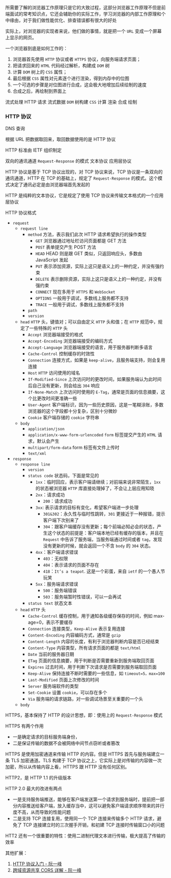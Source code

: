 所需要了解的浏览器工作原理只是它的大致过程，这部分浏览器工作原理不但是前端面试的常考知识点，它还会辅助你的实际工作，学习浏览器的内部工作原理和个中缘由，对于我们做性能优化、排查错误都有很大的好处


实际上，对浏览器的实现者来说，他们做的事情，就是把一个 `URL` 变成一个屏幕上显示的网页。

一个浏览器到底是如何工作的：
1. 浏览器首先使用 `HTTP` 协议或者 `HTTPS` 协议，向服务端请求页面；
2. 把请求回来的 `HTML` 代码经过解析，构建成 `DOM` 树
3. 计算 `DOM` 树上的 `CSS` 属性；
4. 最后根据 `CSS` 属性对元素逐个进行渲染，得到内存中的位图
5. 一个可选的步骤是对位图进行合成，这会极大地增加后续绘制的速度
6. 合成之后，再绘制到界面上


流式处理 HTTP 请求 流式数据  `DOM` 树构建  `CSS` 计算 渲染 合成 绘制

### HTTP 协议

DNS 查询

根据 URL 把数据取回来，取回数据使用的是 HTTP 协议

HTTP 标准由 IETF 组织制定

双向的通讯通道  `Request-Response` 的模式 文本协议 应用层协议

HTTP 协议是基于 TCP 协议出现的，对 TCP 协议来说，TCP 协议是一条双向的通讯通道，HTTP 在 TCP 的基础上，规定了 `Request-Response` 的模式。这个模式决定了通讯必定是由浏览器端首先发起的

HTTP 是纯粹的文本协议，它是规定了使用 TCP 协议来传输文本格式的一个应用层协议

HTTP 协议格式

- `request`
  - `request line`
    - `method`  方法，表示我们此次 HTTP 请求希望执行的操作类型
      - `GET`  浏览器通过地址栏访问页面都是 GET 方法
      - `POST`  表单提交产生 POST 方法
      - `HEAD`  HEAD 则是跟 GET 类似，只返回响应头，多数由 JavaScript 发起
      - `PUT`  表示添加资源，实际上这只是语义上的一种约定，并没有强约束
      - `DELETE`   表示删除资源，实际上这只是语义上的一种约定，并没有强约束
      - `CONNECT`  现在多用于 `HTTPS` 和 `WebSocket`
      - `OPTIONS`  一般用于调试，多数线上服务都不支持
      - `TRACE`  一般用于调试，多数线上服务都不支持
    - `path`
    - `version`
  - `head`  `HTTP` 头，键值对；可以自由定义 `HTTP` 头和值；在 `HTTP` 规范中，规定了一些特殊的 `HTTP` 头
    - `Accept` 浏览器端接受的格式
    - `Accept-Encoding` 浏览器端接受的编码方式
    - `Accept-Language` 浏览器端接受的语言，用于服务器判断多语言
    - `Cache-Control` 控制缓存的时效性
    - `Connection` 连接方式，如果是 `keep-alive`，且服务端支持，则会复用连接
    - `Host` `HTTP` 访问使用的域名
    - `If-Modified-Since` 上次访问时的更改时间，如果服务端认为此时间后自己没有更新，则会给出 `304` 响应
    - `If-None-Match` 上次访问时使用的 `E-Tag`，通常是页面的信息摘要，这个比更改时间更准确一些
    - `User-Agent` 客户端标识，因为一些历史原因，这是一笔糊涂账，多数浏览器的这个字段都十分复杂，区别十分微妙
    - `Cookie` 客户端存储的 `cookie` 字符串
  - `body`
    - `application/json`
    - `application/x-www-form-urlencoded`  `form` 标签提交产生的 `HTML` 请求，默认会产生
    - `multipart/form-data`  form 标签有文件上传时
    - `text/xml`
- `response`
  - `response line`
    - `version`
    - `status code`  状态码，下面是常见的
      - `1xx`：临时回应，表示客户端请继续；对前端来说非常陌生，`1xx` 的状态被浏览器 `HTTP` 库直接处理掉了，不会让上层应用知晓
      - `2xx`：请求成功
        - `200`：请求成功
      - `3xx`: 表示请求的目标有变化，希望客户端进一步处理
        - `301&302`：永久性与临时性跳转，`301` 更接近于一种报错，提示客户端下次别来了
        - `304`：跟客户端缓存没有更新；每个前端必知必会的状态，产生这个状态的前提是：客户端本地已经有缓存的版本，并且在 `Request` 中告诉了服务端，当服务端通过时间或者 `tag`，发现没有更新的时候，就会返回一个不含 `body` 的 `304` 状态。
      - `4xx`：客户端请求错误
        - `403`：无权限
        - `404`：表示请求的页面不存在
        - `418`：`It’s a teapot`. 这是一个彩蛋，来自 `ietf` 的一个愚人节玩笑
      - `5xx`：服务端请求错误
        - `500`：服务端错误
        - `503`：服务端暂时性错误，可以一会再试
    - `status text`  状态文本
  - `head`  `HTTP` 头
    - `Cache-Control` 缓存控制，用于通知各级缓存保存的时间，例如 max-age=0，表示不要缓存
    - `Connection` 连接类型，`Keep-Alive` 表示复用连接
    - `Content-Encoding` 内容编码方式，通常是 `gzip`
    - `Content-Length` 内容的长度，有利于浏览器判断内容是否已经结束
    - `Content-Type` 内容类型，所有请求页面的都是 `text/html`
    - `Date` 当前的服务器日期
    - `ETag` 页面的信息摘要，用于判断是否需要重新到服务端取回页面
    - `Expires` 过去时间，用于判断下次请求是否需要到服务端取回页面
    - `Keep-Alive` 保持连接不断时需要的一些信息，如 `timeout=5，max=100`
    - `Last-Modified` 页面上次修改的时间
    - `Server` 服务端软件的类型
    - `Set-Cookie` 设置 `cookie`，可以存在多个
    - `Via` 服务端的请求链路，对一些调试场景至关重要的一个头
  - `body`


HTTPS，基本保持了 HTTP 的设计思想，即：使用上的 `Request-Response` 模式

HTTPS 有两个作用
- 一是确定请求的目标服务端身份，
- 二是保证传输的数据不会被网络中间节点窃听或者篡改

HTTPS 是使用加密通道来传输 HTTP 的内容。但是 HTTPS 首先与服务端建立一条 TLS 加密通道。TLS 构建于 TCP 协议之上，它实际上是对传输的内容做一次加密，所以从传输内容上看，HTTPS 跟 HTTP 没有任何区别。

HTTP2，是 HTTP 1.1 的升级版本

HTTP 2.0 最大的改进有两点
- 一是支持服务端推送，能够在客户端发送第一个请求到服务端时，提前把一部分内容推送给客户端，放入缓存当中，这可以避免客户端请求顺序带来的并行度不高，从而导致的性能问题
- 二是支持 TCP 连接复用，使用同一个 TCP 连接来传输多个 HTTP 请求，避免了 TCP 连接建立时的三次握手开销，和初建 TCP 连接时传输窗口小的问题

HTT2 还有一个很重要的特性：使用二进制代理文本进行传输，极大提高了传输的效率


其他扩展：
1. [HTTP 协议入门 - 阮一峰](http://www.ruanyifeng.com/blog/2016/08/http.html)
2. [跨域资源共享 CORS 详解 - 阮一峰](https://www.ruanyifeng.com/blog/2016/04/cors.html)
